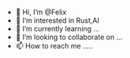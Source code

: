 - 👋 Hi, I’m @Felix
- 👀 I’m interested in Rust,AI
- 🌱 I’m currently learning ...
- 💞️ I’m looking to collaborate on ...
- 📫 How to reach me .....

<!---
is a ✨ special ✨ repository because its `README.md` (this file) appears on your GitHub profile.
You can click the Preview link to take a look at your changes.
--->
